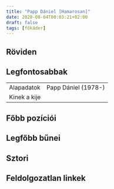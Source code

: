 ```yaml
---
title: "Papp Dániel [Hamarosan]"
date: 2020-08-04T00:03:21+02:00
draft: false
tags: [főkáder]
---
```


## Röviden



## Legfontosabbak

|                           |                                                                    |
| :---                      | :----                                                              |
| Alapadatok                | Papp Dániel (1978-)                                                |
| Kinek a kije              |                                                                    |

## Főbb pozíciói


## Legfőbb bűnei



## Sztori

## Feldolgozatlan linkek
